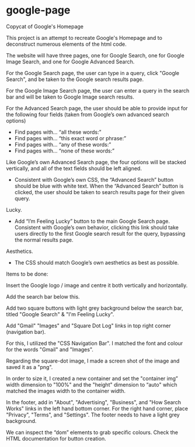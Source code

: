 # google-page
Copycat of Google's Homepage 

This project is an attempt to recreate Google's Homepage and to deconstruct numerous elements of the html code.

The website will have three pages, one for Google Search, one for Google Image Search, and one for Google Advanced Search. 

For the Google Search page, the user can type in a query, click "Google Search", and be taken to the Google search results page.

For the Google Image Search page, the user can enter a query in the search bar and will be taken to Google Image search results.

For the Advanced Search page, the user should be able to provide input for the following four fields (taken from Google’s own advanced search options)
- Find pages with… “all these words:”
- Find pages with… “this exact word or phrase:”
- Find pages with… “any of these words:”
- Find pages with… “none of these words:”

Like Google’s own Advanced Search page, the four options will be stacked vertically, and all of the text fields should be left aligned.

- Consistent with Google’s own CSS, the “Advanced Search” button should be blue with white text. When the “Advanced Search” button is clicked, the user should be taken to search results page for their given query.

Lucky. 
- Add “I’m Feeling Lucky” button to the main Google Search page. Consistent with Google’s own behavior, clicking this link should take users directly to the first Google search result for the query, bypassing the normal results page.

Aesthetics. 
- The CSS should match Google’s own aesthetics as best as possible.

Items to be done:

Insert the Google logo / image and centre it both vertically and horizontally. 

Add the search bar below this.

Add two square buttons with light grey background below the search bar, titled "Google Search" & "I'm Feeling Lucky".

Add "Gmail" "Images" and "Square Dot Log" links in top right corner (navigation bar).

For this, I utilized the "CSS Navigation Bar". I matched the font and colour for the words "Gmail" and "Images".  

Regarding the square-dot image, I made a screen shot of the image and saved it as a "png".

In order to size it, I created a new container and set the "container img” width dimension to "100%" and the "height" dimension to “auto" which matched the images width to the container width. 

In the footer, add in "About", "Advertising", "Business", and "How Search Works" links in the left hand bottom corner. For the right hand corner, place "Privacy", "Terms", and "Settings". The footer needs to have a light grey background.

We can inspect the “dom” elements to grab specific colours. Check the HTML documentation for button creation. 







